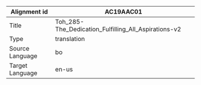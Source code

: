 |Alignment id | AC19AAC01
| --- | --- 
|Title | Toh_285-The_Dedication_Fulfilling_All_Aspirations-v2 
|Type | translation
|Source Language | bo
|Target Language | en-us